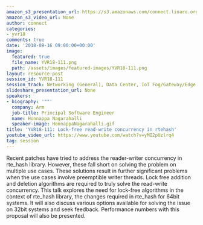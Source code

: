 ```yaml
---
amazon_s3_presentation_url: https://s3.amazonaws.com/connect.linaro.org/yvr18/presentations/yvr18-111.pdf
amazon_s3_video_url: None
author: connect
categories:
- yvr18
comments: true
date: '2018-09-16 09:00:00+00:00'
image:
  featured: true
  file_name: YVR18-111.png
  path: /assets/images/featured-images/YVR18-111.png
layout: resource-post
session_id: YVR18-111
session_track: Networking (General), Data Center, IoT Fog/Gateway/Edge Computing
slideshare_presentation_url: None
speakers:
- biography: '""'
  company: Arm
  job-title: Principal Software Engineer
  name: Honnappa Nagarahalli
  speaker-image: HonnappaNagarahalli.gif
title: 'YVR18-111: Lock-free read-write concurrency in rtehash'
youtube_video_url: https://www.youtube.com/watch?v=yMI2pUzlrq4
tag: session
---
```


Recent patches have tried to address the reader-writer concurrency in rte_hash library. However, these fall short on solving the problem on multiple use cases. These solutions result in further significant problems when the use cases involve preemptible writer threads. Lock free addition and deletion algorithms are required to truly solve the read-write concurrency. This talk explores the need for lock-free algorithms in the context of rte_hash library, the changes required in rte_hash for 64bit systems. It will also discuss various options available for solving the issue on 32bit systems and seek feedback. Performance numbers with this proposal will also be presented.

